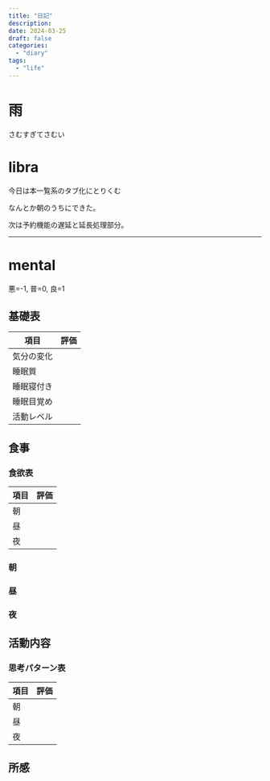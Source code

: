 ```yaml
---
title: "日記"
description:
date: 2024-03-25
draft: false
categories:
  - "diary"
tags:
  - "life"
---
```


# 雨

さむすぎてさむい

# libra

今日は本一覧系のタブ化にとりくむ

なんとか朝のうちにできた。

次は予約機能の遅延と延長処理部分。

---

# mental

悪=-1, 普=0, 良=1

## 基礎表

| 項目       | 評価 |
| ---------- | ---- |
| 気分の変化 |      |
| 睡眠質     |      |
| 睡眠寝付き |      |
| 睡眠目覚め |      |
| 活動レベル |      |

## 食事

### 食欲表

| 項目 | 評価 |
| ---- | ---- |
| 朝   |      |
| 昼   |      |
| 夜   |      |

### 朝

### 昼

### 夜

## 活動内容

### 思考パターン表

| 項目 | 評価 |
| ---- | ---- |
| 朝   |      |
| 昼   |      |
| 夜   |      |

## 所感
